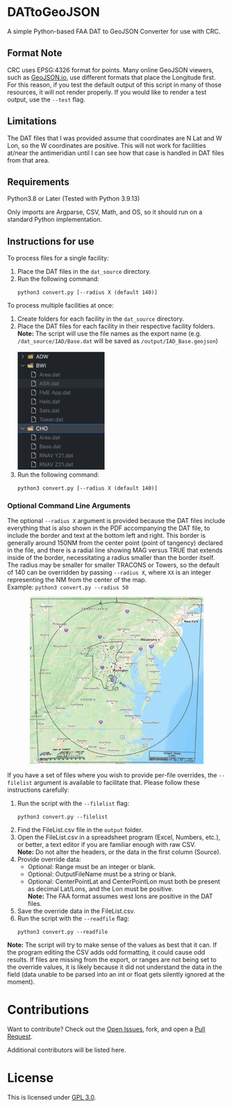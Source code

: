 # DATtoGeoJSON

A simple Python-based FAA DAT to GeoJSON Converter for use with CRC.

## Format Note

CRC uses EPSG:4326 format for points. Many online GeoJSON viewers, such as [GeoJSON.io](https://geojson.io/), use different formats that place the Longitude first. For this reason, if you test the default output of this script in many of those resources, it will not render properly. If you would like to render a test output, use the `--test` flag.

## Limitations

The DAT files that I was provided assume that coordinates are N Lat and W Lon, so the W coordinates are positive. This will not work for facilities at/near the antimeridian until I can see how that case is handled in DAT files from that area.

## Requirements

Python3.8 or Later (Tested with Python 3.9.13)

Only imports are Argparse, CSV, Math, and OS, so it should run on a standard Python implementation.

## Instructions for use

To process files for a single facility:

1. Place the DAT files in the `dat_source` directory.
2. Run the following command:
   <br/>
   ```
   python3 convert.py [--radius X (default 140)]
   ```

To process multiple facilities at once:

1. Create folders for each facility in the `dat_source` directory.
2. Place the DAT files for each facility in their respective facility folders.
   <br/>**Note:** The script will use the file names as the export name (e.g. `/dat_source/IAD/Base.dat` will be saved as `/output/IAD_Base.geojson`)
   <br/><br/><img src="./resources/facilities.jpg" alt="Folder Structure" width="200"/>
3. Run the following command:
   <br/>
   ```
   python3 convert.py [--radius X (default 140)]
   ```

### Optional Command Line Arguments

The optional `--radius X` argument is provided because the DAT files include everything that is also shown in the PDF accompanying the DAT file, to include the border and text at the bottom left and right. This border is generally around 150NM from the center point (point of tangency) declared in the file, and there is a radial line showing MAG versus TRUE that extends inside of the border, necessitating a radius smaller than the border itself. The radius may be smaller for smaller TRACONS or Towers, so the default of 140 can be overridden by passing `--radius X`, where `XX` is an integer representing the NM from the center of the map.
<br/>Example: `python3 convert.py --radius 50`
<br/>

<p align="center">
<img src="./resources/border.jpg" alt="Folder Structure" width="400"/>
</p>

If you have a set of files where you wish to provide per-file overrides, the `--filelist` argument is available to facilitate that. Please follow these instructions carefully:

1. Run the script with the `--filelist` flag:
   ```
   python3 convert.py --filelist
   ```
2. Find the FileList.csv file in the `output` folder.
3. Open the FileList.csv in a spreadsheet program (Excel, Numbers, etc.), or better, a text editor if you are familiar enough with raw CSV.
   <br/>**Note:** Do not alter the headers, or the data in the first column (Source).
4. Provide override data:
   - Optional: Range must be an integer or blank.
   - Optional: OutputFileName must be a string or blank.
   - Optional: CenterPointLat and CenterPointLon must both be present as decimal Lat/Lons, and the Lon must be positive.
     <br/>**Note:** The FAA format assumes west lons are positive in the DAT files.
5. Save the override data in the FileList.csv.
6. Run the script with the `--readfile` flag:
   ```
   python3 convert.py --readfile
   ```

**Note:** The script will try to make sense of the values as best that it can. If the program editing the CSV adds odd formatting, it could cause odd results. If files are missing from the export, or ranges are not being set to the override values, it is likely because it did not understand the data in the field (data unable to be parsed into an int or float gets silently ignored at the moment).

# Contributions

Want to contribute? Check out the [Open Issues](https://github.com/misterrodg/DATtoGeoJSON/issues), fork, and open a [Pull Request](https://github.com/misterrodg/DATtoGeoJSON/pulls).

Additional contributors will be listed here.

# License

This is licensed under [GPL 3.0](./LICENSE).
